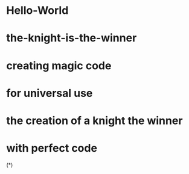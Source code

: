 # Hello-World
# the-knight-is-the-winner
# creating magic code
# for universal use

# the creation of a knight the winner
# with perfect code

(*)
